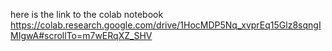here is the link to the colab notebook 
https://colab.research.google.com/drive/1HocMDP5Nq_xvprEq15Glz8sqngIMIgwA#scrollTo=m7wERqXZ_SHV